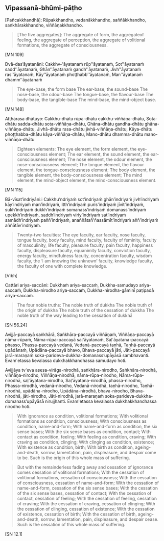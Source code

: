 ## Vipassanā-bhūmi-pāṭho<a id="vipassana-bhumi-patho"></a>

[Pañcakkhandhā]:
Rūpakkhandho, vedanākkhandho,
saññākkhandho, saṅkhārakkhandho,
viññāṇakkhandho.

<div class="english">

> [The five aggregates]: The aggregate of form, the aggregateof feeling, the aggregate of perception, the aggregate of volitional formations, the aggregate of consciousness.

</div>

[MN 109]

Dvā-das’āyatanāni:
Cakkhv-'āyatanaṁ rūp’'āyatanaṁ,
Sot’'āyatanaṁ sadd’'āyatanaṁ,
Ghān’'āyatanaṁ gandh’'āyatanaṁ,
Jivh’'āyatanaṁ ras’'āyatanaṁ,
Kāy’'āyatanaṁ phoṭṭhabb’'āyatanaṁ,
Man’'āyatanaṁ dhamm’'āyatanaṁ

<div class="english">

> The eye-base, the form base
> The ear-base, the sound-base
> The nose-base, the odour-base
> The tongue-base, the flavour-base
> The body-base, the tangible-base
> The mind-base, the mind-object base.

</div>

[MN 148]

Aṭṭhārasa dhātuyo:
Cakkhu-dhātu rūpa-dhātu cakkhu-viññāṇa-dhātu,
Sota-dhātu sadda-dhātu sota-viññāṇa-dhātu,
Ghāna-dhātu gandha-dhātu ghāna-viññāṇa-dhātu,
Jivhā-dhātu rasa-dhātu jivhā-viññāṇa-dhātu,
Kāya-dhātu phoṭṭhabba-dhātu kāya-viññāṇa-dhātu,
Mano-dhātu dhamma-dhātu mano-viññāṇa-dhātu

<div class="english">

> Eighteen elements: The eye element, the form element, the eye-consciousness
> element;
> The ear element, the sound element, the ear-consciousness element;
> The nose element, the odour element, the nose-consciousness element;
> The tongue element, the flavour element, the tongue-consciousness element;
> The body element, the tangible element, the body-consciousness element;
> The mind element, the mind-object element, the mind-consciousness element.

</div>

[MN 115]

Bā-vīsat’indriyāni:i
Cakkhu’ndriyaṁ sot’indriyaṁ ghān’indriyaṁ
jivh’indriyaṁ kāy’indriyaṁ man’indriyaṁ,
itth’indriyaṁ puris’indriyaṁ jīvit’indriyaṁ,
sukh’indriyaṁ dukkh’indriyaṁ
somanass’indriyaṁ domanass’indriyaṁ upekkh’indriyaṁ,
saddh’indriyaṁ viriy’indriyaṁ sat’indriyaṁ
samādh’indriyaṁ paññ’indriyaṁ,
anaññātañ'ñassāmīt’indriyaṁ aññ’indriyaṁ aññātāv’indriyaṁ.

<div class="english">

> Twenty-two faculties: The eye faculty, ear faculty, nose faculty, tongue faculty, body faculty, mind faculty, faculty of feminity, faculty of masculinity, life faculty, pleasure faculty, pain faculty, happiness faculty, displeasure faculty, equanimity faculty, conviction faculty, energy faculty, mindfulness faculty, concentration faculty, wisdom faculty, the ‘I am knowing the unknown’ faculty, knowledge faculty, the faculty of one with complete knowledge.

</div>

[Vibh]

Cattāri ariya-saccāni:
Dukkhaṁ ariya-saccaṁ,
Dukkha-samudayo ariya-saccaṁ,
Dukkha-nirodho ariya-saccaṁ,
Dukkha-nirodha-gāminī paṭipadā ariya-saccaṁ.

<div class="english">

> The four noble truths:
> The noble truth of dukkha
> The noble truth of the origin of dukkha
> The noble truth of the cessation of dukkha
> The noble truth of the way leading to the cessation of dukkhā

</div>

[SN 56.24]

Avijjā-paccayā saṅkhārā,
Saṅkhāra-paccayā viññāṇaṁ,
Viññāṇa-paccayā nāma-rūpaṁ,
Nāma-rūpa-paccayā saḷ'āyatanaṁ,
Saḷ'āyatana-paccayā phasso,
Phassa-paccayā vedanā,
Vedanā-paccayā taṇhā,
Taṇhā-paccayā upādānaṁ,
Upādāna-paccayā bhavo,
Bhava-paccayā jāti,
Jāti-paccayā jarā-maraṇaṁ soka-parideva-dukkha-domanass’upāyāsā sambhavanti.
Evam'etassa kevalassa dukkhakkhandhassa samudayo hoti.

Avijjāya tv'eva asesa-virāga-nirodhā, saṅkhāra-nirodho,
Saṅkhāra-nirodhā, viññāṇa-nirodho,
Viññāṇa-nirodhā, nāma-rūpa-nirodho,
Nāma-rūpa-nirodhā, saḷ'āyatana-nirodho,
Saḷ'āyatana-nirodhā, phassa-nirodho,
Phassa-nirodhā, vedanā-nirodho,
Vedanā-nirodhā, taṇhā-nirodho,
Taṇhā-nirodhā, upādāna-nirodho,
Upādāna-nirodhā, bhava-nirodho,
Bhava-nirodhā, jāti-nirodho,
Jāti-nirodhā, jarā-maraṇaṁ soka-parideva-dukkha-domanass’upāyāsā nirujjhanti.
Evam'etassa kevalassa dukkhakkhandhassa nirodho hoti.

<div class="english">

> With ignorance as condition, volitional formations;
> With volitional formations as condition, consciousness;
> With consciousness as condition, name-and-form;
> With name-and-form as condition, the six sense bases;
> With the six sense bases as condition, contact;
> With contact as condition, feeling;
> With feeling as condition, craving;
> With craving as condition, clinging;
> With clinging as condition, existence;
> With existence as condition, birth;
> With birth as condition, ageing-and-death, sorrow, lamentation, pain, displeasure, and despair come to be.
> Such is the origin of this whole mass of suffering.

> But with the remainderless fading away and cessation of ignorance comes cessation of volitional formations;
> With the cessation of volitional formations, cessation of consciousness;
> With the cessation of consciousness, cessation of name-and-form;
> With the cessation of name-and-form, cessation of the six sense bases;
> With the cessation of the six sense bases, cessation of contact;
> With the cessation of contact, cessation of feeling;
> With the cessation of feeling, cessation of craving;
> With the cessation of craving, cessation of clinging;
> With the cessation of clinging, cessation of existence;
> With the cessation of existence, cessation of birth;
> With the cessation of birth, ageing-and-death, sorrow, lamentation, pain, displeasure, and despair cease.
> Such is the cessation of this whole mass of suffering.

</div>

[SN 12.1]

